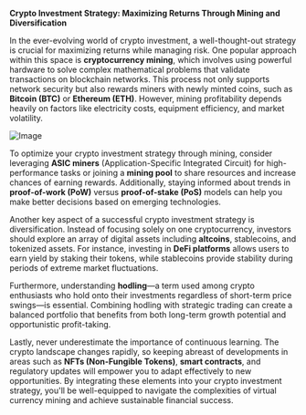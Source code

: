 **Crypto Investment Strategy: Maximizing Returns Through Mining and Diversification**

In the ever-evolving world of crypto investment, a well-thought-out strategy is crucial for maximizing returns while managing risk. One popular approach within this space is **cryptocurrency mining**, which involves using powerful hardware to solve complex mathematical problems that validate transactions on blockchain networks. This process not only supports network security but also rewards miners with newly minted coins, such as **Bitcoin (BTC)** or **Ethereum (ETH)**. However, mining profitability depends heavily on factors like electricity costs, equipment efficiency, and market volatility.

![Image](https://github.com/user-attachments/assets/31692037-0104-4703-abd1-696b6a7dd41b)

To optimize your crypto investment strategy through mining, consider leveraging **ASIC miners** (Application-Specific Integrated Circuit) for high-performance tasks or joining a **mining pool** to share resources and increase chances of earning rewards. Additionally, staying informed about trends in **proof-of-work (PoW)** versus **proof-of-stake (PoS)** models can help you make better decisions based on emerging technologies.

Another key aspect of a successful crypto investment strategy is diversification. Instead of focusing solely on one cryptocurrency, investors should explore an array of digital assets including **altcoins**, stablecoins, and tokenized assets. For instance, investing in **DeFi platforms** allows users to earn yield by staking their tokens, while stablecoins provide stability during periods of extreme market fluctuations.

Furthermore, understanding **hodling**—a term used among crypto enthusiasts who hold onto their investments regardless of short-term price swings—is essential. Combining hodling with strategic trading can create a balanced portfolio that benefits from both long-term growth potential and opportunistic profit-taking.

Lastly, never underestimate the importance of continuous learning. The crypto landscape changes rapidly, so keeping abreast of developments in areas such as **NFTs (Non-Fungible Tokens)**, **smart contracts**, and regulatory updates will empower you to adapt effectively to new opportunities. By integrating these elements into your crypto investment strategy, you'll be well-equipped to navigate the complexities of virtual currency mining and achieve sustainable financial success.